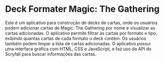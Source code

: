 # Deck Formater Magic: The Gathering 
Este é um aplicativo para construção de decks de cartas, onde os usuários podem adicionar cartas de Magic: The Gathering por nome e visualizar as cartas adicionadas. O aplicativo permite filtrar as cartas por formato e tipo, 
exibindo quantas cartas de cada formato o deck contém. Os usuários também podem limpar a lista de cartas adicionadas. O aplicativo possui uma interface gráfica com HTML, CSS e JavaScript, e faz uso da API do Scryfall para buscar informações das cartas.
